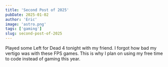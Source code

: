 ```yaml
---
title: 'Second Post of 2025'
pubDate: 2025-01-02
author: 'Eric'
image: 'astro.png'
tags: ['gaming']
slug: second-post-of-2025
---
```


Played some Left for Dead 4 tonight with my friend. I forgot how bad my vertigo was with these FPS games. This is why I plan on using my free time to code instead of gaming this year. 